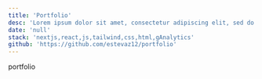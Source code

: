 ```yaml
---
title: 'Portfolio'
desc: 'Lorem ipsum dolor sit amet, consectetur adipiscing elit, sed do eiusmod tempor incididunt ut labore et dolore magna aliqua.'
date: 'null'
stack: 'nextjs,react,js,tailwind,css,html,gAnalytics'
github: 'https://github.com/estevaz12/portfolio'
---
```


portfolio
